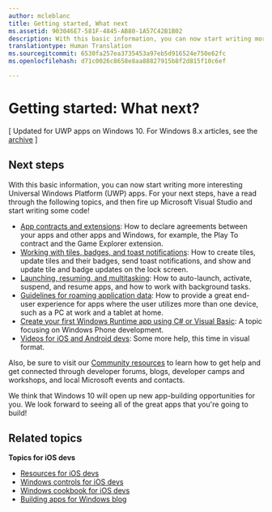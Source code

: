 ```yaml
---
author: mcleblanc
title: Getting started, What next
ms.assetid: 903046E7-581F-4845-AB80-1A57C42B1B02
description: With this basic information, you can now start writing more interesting Universal Windows Platform (UWP) apps.
translationtype: Human Translation
ms.sourcegitcommit: 6530fa257ea3735453a97eb5d916524e750e62fc
ms.openlocfilehash: d71c0026c8658e8aa88827915b8f2d815f10c6ef

---
```


# Getting started: What next?

\[ Updated for UWP apps on Windows 10. For Windows 8.x articles, see the [archive](http://go.microsoft.com/fwlink/p/?linkid=619132) \]

## Next steps

With this basic information, you can now start writing more interesting Universal Windows Platform (UWP) apps. For your next steps, have a read through the following topics, and then fire up Microsoft Visual Studio and start writing some code!

-   [App contracts and extensions](https://msdn.microsoft.com/library/windows/apps/hh464906): How to declare agreements between your apps and other apps and Windows, for example, the Play To contract and the Game Explorer extension.
-   [Working with tiles, badges, and toast notifications](https://msdn.microsoft.com/library/windows/apps/xaml/hh868259): How to create tiles, update tiles and their badges, send toast notifications, and show and update tile and badge updates on the lock screen.
-   [Launching, resuming, and multitasking](https://msdn.microsoft.com/library/windows/apps/hh770837): How to auto-launch, activate, suspend, and resume apps, and how to work with background tasks.
-   [Guidelines for roaming application data](https://msdn.microsoft.com/library/windows/apps/hh465094): How to provide a great end-user experience for apps where the user utilizes more than one device, such as a PC at work and a tablet at home.
-   [Create your first Windows Runtime app using C# or Visual Basic](http://go.microsoft.com/fwlink/p/?LinkID=394138): A topic focusing on Windows Phone development.
-   [Videos for iOS and Android devs](https://msdn.microsoft.com/library/windows/apps/dn393982): Some more help, this time in visual format.

Also, be sure to visit our [Community resources](http://go.microsoft.com/fwlink/p/?LinkId=263513) to learn how to get help and get connected through developer forums, blogs, developer camps and workshops, and local Microsoft events and contacts.

We think that Windows 10 will open up new app-building opportunities for you. We look forward to seeing all of the great apps that you're going to build!

## Related topics

**Topics for iOS devs**
* [Resources for iOS devs](https://msdn.microsoft.com/library/windows/apps/jj945493)
* [Windows controls for iOS devs](https://msdn.microsoft.com/library/windows/apps/dn263255)
* [Windows cookbook for iOS devs](https://msdn.microsoft.com/library/windows/apps/dn263256)
* [Building apps for Windows blog](https://blogs.windows.com/buildingapps/2016/01/27/visual-studio-walkthrough-for-ios-developers/)



<!--HONumber=Aug16_HO3-->



